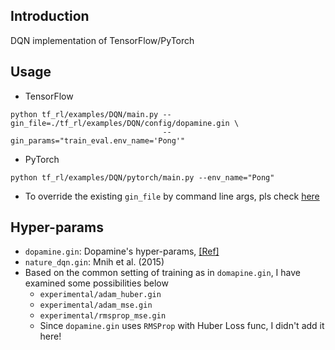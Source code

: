 ## Introduction

DQN implementation of TensorFlow/PyTorch




## Usage

- TensorFlow
```shell script
python tf_rl/examples/DQN/main.py --gin_file=./tf_rl/examples/DQN/config/dopamine.gin \
                                  --gin_params="train_eval.env_name='Pong'"
```

- PyTorch
```shell script
python tf_rl/examples/DQN/pytorch/main.py --env_name="Pong"
```

- To override the existing `gin_file` by command line args, pls check [here](https://github.com/google/gin-config/blob/master/docs/index.md#experiments-with-multiple-gin-files-and-extra-command-line-bindings)




## Hyper-params

- `dopamine.gin`: Dopamine's hyper-params, [[Ref]](https://github.com/google/dopamine/blob/master/dopamine/agents/dqn/configs/dqn.gin)
- `nature_dqn.gin`: Mnih et al. (2015)
- Based on the common setting of training as in `domapine.gin`, I have examined some possibilities below
    - `experimental/adam_huber.gin`
    - `experimental/adam_mse.gin`
    - `experimental/rmsprop_mse.gin`
    - Since `dopamine.gin` uses `RMSProp` with Huber Loss func, I didn't add it here!